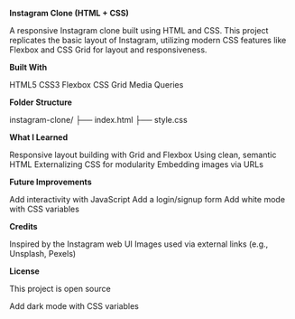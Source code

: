 **Instagram Clone (HTML + CSS)**

A responsive Instagram clone built using HTML and CSS. This project replicates the basic layout of Instagram, utilizing modern CSS features like Flexbox and CSS Grid for layout and responsiveness.

**Built With**

HTML5
CSS3
Flexbox
CSS Grid
Media Queries

**Folder Structure**

instagram-clone/
├── index.html
├── style.css 

**What I Learned**

Responsive layout building with Grid and Flexbox
Using clean, semantic HTML
Externalizing CSS for modularity
Embedding images via URLs

**Future Improvements**

Add interactivity with JavaScript
Add a login/signup form
Add white mode with CSS variables

**Credits**

Inspired by the Instagram web UI
Images used via external links (e.g., Unsplash, Pexels)

**License**

This project is open source



Add dark mode with CSS variables
